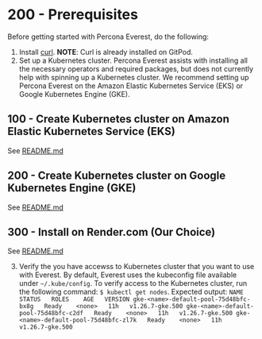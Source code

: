 # 200 - Prerequisites

Before getting started with Percona Everest, do the following:

1. Install [curl](https://everything.curl.dev/get). **NOTE**: Curl is already installed on GitPod.
2. Set up a Kubernetes cluster. Percona Everest assists with installing all the necessary operators and required packages, but does not currently help with spinning up a Kubernetes cluster. We recommend setting up Percona Everest on the Amazon Elastic Kubernetes Service (EKS) or Google Kubernetes Engine (GKE).

## 100 - Create Kubernetes cluster on Amazon Elastic Kubernetes Service (EKS)

See [README.md](./100/README.md)

## 200 - Create Kubernetes cluster on Google Kubernetes Engine (GKE)

See [README.md](./200/README.md)

## 300 - Install on Render.com (Our Choice)

See [README.md](./300/README.md)

3. Verify the you have accewss to Kubernetes cluster that you want to use with Everest. By default, Everest uses the kubeconfig file available under ```~/.kube/config```. To verify access to the Kubernetes cluster, run the following command: ```$ kubectl get nodes```. Expected output: ```NAME                                    STATUS   ROLES    AGE   VERSION
gke-<name>-default-pool-75d48bfc-bx8g   Ready    <none>   11h   v1.26.7-gke.500
gke-<name>-default-pool-75d48bfc-c2df   Ready    <none>   11h   v1.26.7-gke.500
gke-<name>-default-pool-75d48bfc-zl7k   Ready    <none>   11h   v1.26.7-gke.500```

